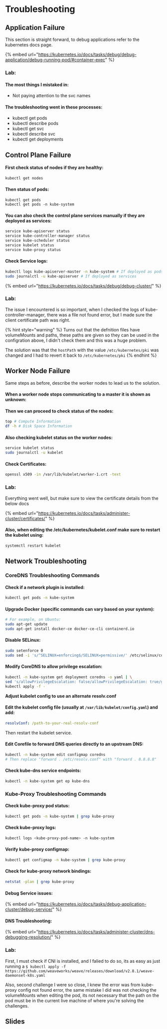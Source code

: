 # Troubleshooting

## Application Failure

This section is straight forward, to debug applications refer to the kubernetes docs page.

{% embed url="https://kubernetes.io/docs/tasks/debug/debug-application/debug-running-pod/#container-exec" %}

### Lab:

#### The most things I mistaked in:

* Not paying attention to the svc names

#### The troubleshooting went in these processes:

* kubectl get pods
* kubectl describe pods
* kubectl get svc
* kubectl describe svc
* kubectl get deployments

## Control Plane Failure

#### First check status of nodes if they are healthy:

```bash
kubectl get nodes
```

#### Then status of pods:

```
kubectl get pods
kubectl get pods -n kube-system
```

#### You can also check the control plane services manually if they are deployed as services:

```bash
service kube-apiserver status
service kube-controller-manager status
service kube-scheduler status
service kubelet status
service kube-proxy status
```

#### Check Service logs:

```bash
kubectl logs kube-apiserver-master -n kube-system # If deployed as pods
sudo journalctl -u kube-apiserver # If deployed as services
```

{% embed url="https://kubernetes.io/docs/tasks/debug/debug-cluster/" %}

### Lab:

The issue I encountered is so important, when I checked the logs of kube-controller-manager, there was a file not found error, but I made sure the client certificate path was right.

{% hint style="warning" %}
Turns out that the defnition files have volumeMounts and paths, these paths are given so they can be used in the configration above, I didn't check them and this was a huge problem.

The solution was that the `hostPath` with the value `/etc/kubernetes/pki` was changed and I had to revert it back to `/etc/kubernetes/pki`
{% endhint %}

## Worker Node Failure

Same steps as before, describe the worker nodes to lead us to the solution.

#### When a worker node stops communicating to a master it is shown as unknown:

#### Then we can proceed to check status of the nodes:

```bash
top # Compute Information
df -h # Disk Space Information
```

#### Also checking kubelet status on the worker nodes:

```bash
service kubelet status
sudo journalctl -u kubelet
```

#### Check Certificates:

```bash
openssl x509 -in /var/lib/kubelet/worker-1.crt -text
```

### Lab:

Everything went well, but make sure to view the certificate details from the below docs

{% embed url="https://kubernetes.io/docs/tasks/administer-cluster/certificates/" %}

#### Also, when editing the /etc/kubernetes/kubelet.conf make sure to restart the kubelet using:

```bash
systemctl restart kubelet
```

## Network Troubleshooting

### CoreDNS Troubleshooting Commands

#### **Check if a network plugin is installed**:

```sh
kubectl get pods -n kube-system
```

#### **Upgrade Docker** (specific commands can vary based on your system):

```sh
# For example, on Ubuntu:
sudo apt-get update
sudo apt-get install docker-ce docker-ce-cli containerd.io
```

#### **Disable SELinux**:

```sh
sudo setenforce 0
sudo sed -i 's/^SELINUX=enforcing$/SELINUX=permissive/' /etc/selinux/config
```

#### **Modify CoreDNS to allow privilege escalation**:

```sh
kubectl -n kube-system get deployment coredns -o yaml | \
sed 's/allowPrivilegeEscalation: false/allowPrivilegeEscalation: true/g' | \
kubectl apply -f -
```

**Adjust kubelet config to use an alternate resolv.conf**

#### Edit the kubelet config file (usually at `/var/lib/kubelet/config.yaml`) and add:

```yaml
resolvConf: /path-to-your-real-resolv-conf
```

Then restart the kubelet service.

#### **Edit Corefile** to forward DNS queries directly to an upstream DNS:

```sh
kubectl -n kube-system edit configmap coredns
# Then replace "forward . /etc/resolv.conf" with "forward . 8.8.8.8"
```

#### **Check kube-dns service endpoints**:

```sh
kubectl -n kube-system get ep kube-dns
```

### Kube-Proxy Troubleshooting Commands

#### **Check kube-proxy pod status**:

```sh
kubectl get pods -n kube-system | grep kube-proxy
```

#### **Check kube-proxy logs**:

```sh
kubectl logs <kube-proxy-pod-name> -n kube-system
```

#### **Verify kube-proxy configmap**:

```sh
kubectl get configmap -n kube-system | grep kube-proxy
```

#### **Check for kube-proxy network bindings**:

```sh
netstat -plan | grep kube-proxy
```

#### Debug Service issues:

{% embed url="https://kubernetes.io/docs/tasks/debug-application-cluster/debug-service/" %}

#### DNS Troubleshooting:

{% embed url="https://kubernetes.io/docs/tasks/administer-cluster/dns-debugging-resolution/" %}

### Lab:

First, I must check if CNI is installed, and I falied to do so, its as easy as just running a `$ kubectl apply -f https://github.com/weaveworks/weave/releases/download/v2.8.1/weave-daemonset-k8s.yaml`

Also, second challenge I were so close, I knew the error was from kube-proxy config not found error, the same mistake I did was not checking the volumeMounts when editing the pod, its not necessary that the path on the pod must be in the current live machine of where you're solving the challenges.

## Slides
